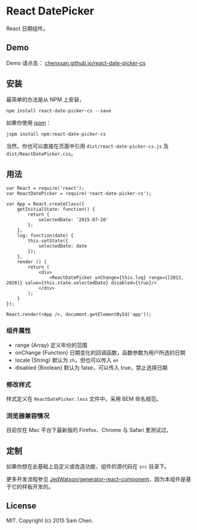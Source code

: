 # React DatePicker

React 日期组件。

## Demo

Demo 请点击： [chenxsan.github.io/react-date-picker-cs](http://chenxsan.github.io/react-date-picker-cs/)

## 安装

最简单的办法是从 NPM 上安装，

```
npm install react-date-picker-cs --save
```

如果你使用 [jspm](https://github.com/jspm/jspm-cli)：

```
jspm install npm:react-date-picker-cs
```

当然，你也可以直接在页面中引用 `dist/react-date-picker-cs.js` 及 `dist/ReactDatePicker.css`。

## 用法

```
var React = require('react');
var ReactDatePicker = require('react-date-picker-cs');

var App = React.createClass({
	getInitialState: function() {
		return {
			selectedDate: '2015-07-20'
		};
	},
	log: function(date) {
		this.setState({
			selectedDate: date
		});
	},
	render () {
		return (
			<div>
				<ReactDatePicker onChange={this.log} range={[2013, 2020]} value={this.state.selectedDate} disabled={true}/>
			</div>
		);
	}
});

React.render(<App />, document.getElementById('app'));
```

### 组件属性

* range {Array} 定义年份的范围
* onChange {Function} 日期变化的回调函数，函数参数为用户所选的日期
* locale {String} 默认为 `zh`，但也可以传入 `en`
* disabled {Boolean} 默认为 false，可以传入 true，禁止选择日期

### 修改样式

样式定义在 `ReactDatePicker.less` 文件中，采用 BEM 命名规范。

### 浏览器兼容情况

目前仅在 Mac 平台下最新版的 Firefox、Chrome 与 Safari 里测试过。

## 定制

如果你想在此基础上自定义或改造功能，组件的源代码在 `src` 目录下。

更多开发流程参见 [JedWatson/generator-react-component](https://github.com/JedWatson/generator-react-component)，因为本组件是基于它的样板开发的。

## License

MIT. Copyright (c) 2015 Sam Chen.


